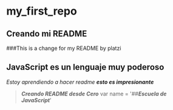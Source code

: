 # my_first_repo
## Creando mi README
###This is a change for my README by platzi
## JavaScript es un lenguaje muy poderoso

*Estoy aprendiendo a hacer readme*
**_esto es impresionante_**

>**_Creando README desde Cero_**
var name = '##**_Escuela de JavaScript_**'
